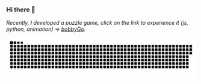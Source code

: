 ### Hi there 👋

_Recently, I developed a puzzle game, click on the link to experience it (js, python, animation) => [bobbyGo](https://bobby.duters-wu.cn)._

![github contribution grid snake animation](https://raw.githubusercontent.com/snapre/snapre/output/github-contribution-grid-snake.svg)
